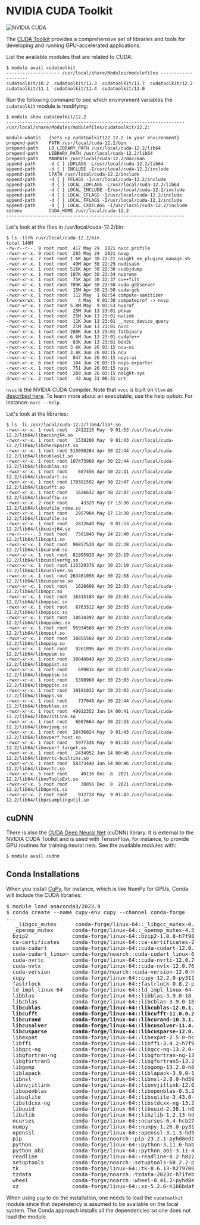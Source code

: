 # NVIDIA CUDA Toolkit

![NVIDIA CUDA](https://upload.wikimedia.org/wikipedia/en/b/b9/Nvidia_CUDA_Logo.jpg)

The [CUDA Toolkit](https://developer.nvidia.com/cuda-toolkit) provides a comprehensive set of libraries and tools for developing and running GPU-accelerated applications.

List the available modules that are related to CUDA:

```
$ module avail cudatoolkit
-------------------- /usr/local/share/Modules/modulefiles --------------------
cudatoolkit/10.2  cudatoolkit/11.3  cudatoolkit/11.7  cudatoolkit/12.2
cudatoolkit/11.1  cudatoolkit/11.4  cudatoolkit/12.0
```

Run the following command to see which environment variables the `cudatoolkit` module is modifying:

```
$ module show cudatoolkit/12.2
-------------------------------------------------------------------
/usr/local/share/Modules/modulefiles/cudatoolkit/12.2:

module-whatis   {Sets up cudatoolkit122 12.2 in your environment}
prepend-path    PATH /usr/local/cuda-12.2/bin
prepend-path    LD_LIBRARY_PATH /usr/local/cuda-12.2/lib64
prepend-path    LIBRARY_PATH /usr/local/cuda-12.2/lib64
prepend-path    MANPATH /usr/local/cuda-12.2/doc/man
append-path     -d { } LDFLAGS -L/usr/local/cuda-12.2/lib64
append-path     -d { } INCLUDE -I/usr/local/cuda-12.2/include
append-path     CPATH /usr/local/cuda-12.2/include
append-path     -d { } FFLAGS -I/usr/local/cuda-12.2/include
append-path     -d { } LOCAL_LDFLAGS -L/usr/local/cuda-12.2/lib64
append-path     -d { } LOCAL_INCLUDE -I/usr/local/cuda-12.2/include
append-path     -d { } LOCAL_CFLAGS -I/usr/local/cuda-12.2/include
append-path     -d { } LOCAL_FFLAGS -I/usr/local/cuda-12.2/include
append-path     -d { } LOCAL_CXXFLAGS -I/usr/local/cuda-12.2/include
setenv          CUDA_HOME /usr/local/cuda-12.2
-------------------------------------------------------------------
```

Let's look at the files in /usr/local/cuda-12.2/bin:

```
$ ls -ltrh /usr/local/cuda-12.2/bin
total 148M
-rw-r--r--. 9 root root  417 May 29  2021 nvcc.profile
-rwxr-xr-x. 9 root root  285 May 29  2021 nvvp
-rwxr-xr-x. 7 root root 1.6K Apr 30 22:21 nsight_ee_plugins_manage.sh
-rwxr-xr-x. 1 root root  49M Apr 30 22:29 nvdisasm
-rwxr-xr-x. 1 root root 516K Apr 30 22:30 cuobjdump
-rwxr-xr-x. 1 root root 107K Apr 30 22:34 nvprune
-rwxr-xr-x. 1 root root  75K Apr 30 22:37 cu++filt
-rwxr-xr-x. 1 root root 789K Apr 30 23:50 cuda-gdbserver
-rwxr-xr-x. 1 root root  15M Apr 30 23:50 cuda-gdb
-rwxr-xr-x. 1 root root  112 May  1 02:54 compute-sanitizer
lrwxrwxrwx. 1 root root    4 May  9 01:30 computeprof -> nvvp
-rwxr-xr-x. 1 root root 5.8M May  9 01:53 nvprof
-rwxr-xr-x. 1 root root  25M Jun 13 23:01 ptxas
-rwxr-xr-x. 1 root root  25M Jun 13 23:01 nvlink
-rwxr-xr-x. 1 root root  11K Jun 13 23:01 __nvcc_device_query
-rwxr-xr-x. 1 root root  21M Jun 13 23:01 nvcc
-rwxr-xr-x. 1 root root 280K Jun 13 23:01 fatbinary
-rwxr-xr-x. 1 root root 6.6M Jun 13 23:01 cudafe++
-rwxr-xr-x. 1 root root  83K Jun 13 23:01 bin2c
-rwxr-xr-x. 1 root root 3.6K Jun 26 03:15 ncu-ui
-rwxr-xr-x. 1 root root 3.8K Jun 26 03:15 ncu
-rwxr-xr-x. 1 root root  847 Jun 26 03:15 nsys-ui
-rwxr-xr-x. 6 root root  104 Jun 26 03:15 nsys-exporter
-rwxr-xr-x. 1 root root  751 Jun 26 03:15 nsys
-rwxr-xr-x. 1 root root  209 Jun 26 03:15 nsight-sys
drwxr-xr-x. 2 root root   43 Aug 31 08:31 crt
```

`nvcc` is the NVIDIA CUDA Compiler. Note that `nvcc` is built on `llvm` as [described here](https://developer.nvidia.com/cuda-llvm-compiler). To learn more about an executable, use the help option. For instance: `nvcc --help`.


Let's look at the libraries:

```
$ ls -lL /usr/local/cuda-12.2/lib64/lib*.so
-rwxr-xr-x. 1 root root   2412216 May  9 01:53 /usr/local/cuda-12.2/lib64/libaccinj64.so
-rwxr-xr-x. 1 root root   1538200 May  9 01:43 /usr/local/cuda-12.2/lib64/libcheckpoint.so
-rwxr-xr-x. 1 root root 515090264 Apr 30 22:44 /usr/local/cuda-12.2/lib64/libcublasLt.so
-rwxr-xr-x. 1 root root 107473968 Apr 30 22:44 /usr/local/cuda-12.2/lib64/libcublas.so
-rwxr-xr-x. 1 root root    687456 Apr 30 22:31 /usr/local/cuda-12.2/lib64/libcudart.so
-rwxr-xr-x. 1 root root 178391592 Apr 30 22:47 /usr/local/cuda-12.2/lib64/libcufft.so
-rwxr-xr-x. 1 root root   1626632 Apr 30 22:47 /usr/local/cuda-12.2/lib64/libcufftw.so
-rwxr-xr-x. 2 root root     43320 May 17 13:38 /usr/local/cuda-12.2/lib64/libcufile_rdma.so
-rwxr-xr-x. 1 root root   2957904 May 17 13:38 /usr/local/cuda-12.2/lib64/libcufile.so
-rwxr-xr-x. 1 root root   2832640 May  9 01:53 /usr/local/cuda-12.2/lib64/libcuinj64.so
-rw-r--r--. 3 root root   7501840 May 24 22:40 /usr/local/cuda-12.2/lib64/libcupti.so
-rwxr-xr-x. 1 root root  96857520 Apr 30 22:38 /usr/local/cuda-12.2/lib64/libcurand.so
-rwxr-xr-x. 1 root root  81995920 Apr 30 23:19 /usr/local/cuda-12.2/lib64/libcusolverMg.so
-rwxr-xr-x. 1 root root 115329376 Apr 30 23:19 /usr/local/cuda-12.2/lib64/libcusolver.so
-rwxr-xr-x. 1 root root 263461056 Apr 30 22:58 /usr/local/cuda-12.2/lib64/libcusparse.so
-rwxr-xr-x. 1 root root   1626608 Apr 30 23:03 /usr/local/cuda-12.2/lib64/libnppc.so
-rwxr-xr-x. 1 root root  16315184 Apr 30 23:03 /usr/local/cuda-12.2/lib64/libnppial.so
-rwxr-xr-x. 1 root root   6763312 Apr 30 23:03 /usr/local/cuda-12.2/lib64/libnppicc.so
-rwxr-xr-x. 1 root root  10634392 Apr 30 23:03 /usr/local/cuda-12.2/lib64/libnppidei.so
-rwxr-xr-x. 1 root root  95934568 Apr 30 23:03 /usr/local/cuda-12.2/lib64/libnppif.so
-rwxr-xr-x. 1 root root  38855568 Apr 30 23:03 /usr/local/cuda-12.2/lib64/libnppig.so
-rwxr-xr-x. 1 root root   9261896 Apr 30 23:03 /usr/local/cuda-12.2/lib64/libnppim.so
-rwxr-xr-x. 1 root root  38048848 Apr 30 23:03 /usr/local/cuda-12.2/lib64/libnppist.so
-rwxr-xr-x. 1 root root    699816 Apr 30 23:03 /usr/local/cuda-12.2/lib64/libnppisu.so
-rwxr-xr-x. 1 root root   5390960 Apr 30 23:03 /usr/local/cuda-12.2/lib64/libnppitc.so
-rwxr-xr-x. 1 root root  19191032 Apr 30 23:03 /usr/local/cuda-12.2/lib64/libnpps.so
-rwxr-xr-x. 1 root root    737048 Apr 30 22:44 /usr/local/cuda-12.2/lib64/libnvblas.so
-rwxr-xr-x. 1 root root  49912352 Jun 14 00:41 /usr/local/cuda-12.2/lib64/libnvJitLink.so
-rwxr-xr-x. 1 root root   6607664 Apr 30 22:33 /usr/local/cuda-12.2/lib64/libnvjpeg.so
-rwxr-xr-x. 1 root root  28436024 May  9 01:43 /usr/local/cuda-12.2/lib64/libnvperf_host.so
-rwxr-xr-x. 1 root root   5977336 May  9 01:43 /usr/local/cuda-12.2/lib64/libnvperf_target.so
-rwxr-xr-x. 1 root root   2434952 Jun 14 00:46 /usr/local/cuda-12.2/lib64/libnvrtc-builtins.so
-rwxr-xr-x. 1 root root  58373448 Jun 14 00:46 /usr/local/cuda-12.2/lib64/libnvrtc.so
-rwxr-xr-x. 5 root root     40136 Dec  8  2021 /usr/local/cuda-12.2/lib64/libnvToolsExt.so
-rwxr-xr-x. 5 root root     30856 Dec  8  2021 /usr/local/cuda-12.2/lib64/libOpenCL.so
-rwxr-xr-x. 2 root root    912728 May  9 01:43 /usr/local/cuda-12.2/lib64/libpcsamplingutil.so
```

## cuDNN

There is also the [CUDA Deep Neural Net](https://developer.nvidia.com/cudnn) (cuDNN) library. It is external to the NVIDIA CUDA Toolkit and is used with TensorFlow, for instance, to provide GPU routines for training neural nets. See the available modules with:

```
$ module avail cudnn
```

## Conda Installations

When you install [CuPy](https://cupy.dev), for instance, which is like NumPy for GPUs, Conda will include the CUDA libraries:

<pre>
$ module load anaconda3/2023.9
$ conda create --name cupy-env cupy --channel conda-forge
...
   _libgcc_mutex      conda-forge/linux-64::_libgcc_mutex-0.1-conda_forge
  _openmp_mutex      conda-forge/linux-64::_openmp_mutex-4.5-2_gnu
  bzip2              conda-forge/linux-64::bzip2-1.0.8-h7f98852_4
  ca-certificates    conda-forge/linux-64::ca-certificates-2023.7.22-hbcca054_0
  cuda-cudart        conda-forge/linux-64::cuda-cudart-12.0.107-h59595ed_6
  cuda-cudart_linux~ conda-forge/noarch::cuda-cudart_linux-64-12.0.107-h59595ed_6
  cuda-nvrtc         conda-forge/linux-64::cuda-nvrtc-12.0.76-h59595ed_1
  cuda-nvtx          conda-forge/linux-64::cuda-nvtx-12.0.76-hcb278e6_0
  cuda-version       conda-forge/noarch::cuda-version-12.0-hffde075_2
  cupy               conda-forge/linux-64::cupy-12.2.0-py311h412bc61_3
  fastrlock          conda-forge/linux-64::fastrlock-0.8.2-py311hb755f60_1
  ld_impl_linux-64   conda-forge/linux-64::ld_impl_linux-64-2.40-h41732ed_0
  libblas            conda-forge/linux-64::libblas-3.9.0-18_linux64_openblas
  libcblas           conda-forge/linux-64::libcblas-3.9.0-18_linux64_openblas
  <b>libcublas          conda-forge/linux-64::libcublas-12.0.1.189-hcb278e6_2</b>
  <b>libcufft           conda-forge/linux-64::libcufft-11.0.0.21-hcb278e6_1</b>
  <b>libcurand          conda-forge/linux-64::libcurand-10.3.1.50-hcb278e6_0</b>
  <b>libcusolver        conda-forge/linux-64::libcusolver-11.4.2.57-hcb278e6_1</b>
  <b>libcusparse        conda-forge/linux-64::libcusparse-12.0.0.76-hcb278e6_1</b>
  libexpat           conda-forge/linux-64::libexpat-2.5.0-hcb278e6_1
  libffi             conda-forge/linux-64::libffi-3.4.2-h7f98852_5
  libgcc-ng          conda-forge/linux-64::libgcc-ng-13.2.0-h807b86a_2
  libgfortran-ng     conda-forge/linux-64::libgfortran-ng-13.2.0-h69a702a_2
  libgfortran5       conda-forge/linux-64::libgfortran5-13.2.0-ha4646dd_2
  libgomp            conda-forge/linux-64::libgomp-13.2.0-h807b86a_2
  liblapack          conda-forge/linux-64::liblapack-3.9.0-18_linux64_openblas
  libnsl             conda-forge/linux-64::libnsl-2.0.0-hd590300_1
  libnvjitlink       conda-forge/linux-64::libnvjitlink-12.0.76-hcb278e6_1
  libopenblas        conda-forge/linux-64::libopenblas-0.3.24-pthreads_h413a1c8_0
  libsqlite          conda-forge/linux-64::libsqlite-3.43.0-h2797004_0
  libstdcxx-ng       conda-forge/linux-64::libstdcxx-ng-13.2.0-h7e041cc_2
  libuuid            conda-forge/linux-64::libuuid-2.38.1-h0b41bf4_0
  libzlib            conda-forge/linux-64::libzlib-1.2.13-hd590300_5
  ncurses            conda-forge/linux-64::ncurses-6.4-hcb278e6_0
  numpy              conda-forge/linux-64::numpy-1.26.0-py311h64a7726_0
  openssl            conda-forge/linux-64::openssl-3.1.3-hd590300_0
  pip                conda-forge/noarch::pip-23.2.1-pyhd8ed1ab_0
  python             conda-forge/linux-64::python-3.11.6-hab00c5b_0_cpython
  python_abi         conda-forge/linux-64::python_abi-3.11-4_cp311
  readline           conda-forge/linux-64::readline-8.2-h8228510_1
  setuptools         conda-forge/noarch::setuptools-68.2.2-pyhd8ed1ab_0
  tk                 conda-forge/linux-64::tk-8.6.13-h2797004_0
  tzdata             conda-forge/noarch::tzdata-2023c-h71feb2d_0
  wheel              conda-forge/noarch::wheel-0.41.2-pyhd8ed1ab_0
  xz                 conda-forge/linux-64::xz-5.2.6-h166bdaf_0
</pre>

When using `pip` to do the installation, one needs to load the `cudatoolkit` module since that dependency is assumed to be available on the local system. The Conda approach installs all the dependencies so one does not load the module.
